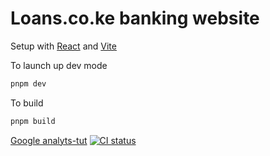 # Loans.co.ke banking website

Setup with [React]() and [Vite]() 

To launch up dev mode
```sh
pnpm dev
```
To build
```sh
pnpm build
```
[Google analyts-tut](https://blog.saeloun.com/2022/02/17/how-to-integrate-react-app-with-google-analytics.html)
[![CI status](https://github.com/Loans-co-ke-app/loans-frontend/actions/workflows/main.yml/badge.svg)](https://github.com/Loans-co-ke-app/loans-frontend/actions/workflows/main.yml)
